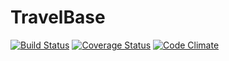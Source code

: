 # TravelBase

[![Build Status](https://travis-ci.org/y-yagi/array_form_helper.svg?branch=master)](https://travis-ci.org/y-yagi/travel_base)
[![Coverage Status](https://coveralls.io/repos/y-yagi/array_form_helper/badge.png)](https://coveralls.io/r/y-yagi/travel_base)
[![Code Climate](https://codeclimate.com/github/y-yagi/array_form_helper/badges/gpa.svg)](https://codeclimate.com/github/y-yagi/travel_base)

